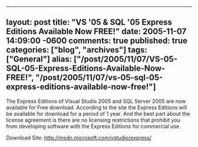   ---
  layout: post
  title: "VS '05 & SQL '05 Express Editions Available Now FREE!"
  date: 2005-11-07 14:09:00 -0600
  comments: true
  published: true
  categories: ["blog", "archives"]
  tags: ["General"]
  alias: ["/post/2005/11/07/VS-05-SQL-05-Express-Editions-Available-Now-FREE!", "/post/2005/11/07/vs-05-sql-05-express-editions-available-now-free!"]
  ---
<!-- more -->
<P>The Express Editions of Visual Studio 2005&nbsp;and SQL Server 2005&nbsp;are now available for Free download. According to the site the Express Editions will be available for download for a period of 1 year. And the best part about the license agreement is there are no licensing restrictions that prohibit you from developing software with the Express Editions for commercial use.</P>
<P>Download Site: <A href="http://msdn.microsoft.com/vstudio/express/">http://msdn.microsoft.com/vstudio/express/</A></P>
